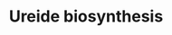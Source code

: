 ---
annotations:
- id: PW:0000002
  parent: classic metabolic pathway
  type: Pathway Ontology
  value: classic metabolic pathway
authors:
- Thomas
- MaintBot
- Pjaiswal
- AlexanderPico
- Egonw
- MirellaKalafati
citedin: ''
communities: []
description: ''
last-edited: 2025-03-04
ndex: null
organisms:
- Oryza sativa
communities:
- Plants
redirect_from:
- /index.php/Pathway:WP617
- /instance/WP617
- /instance/WP617_r137468
revision: r137468
schema-jsonld:
- '@context': https://schema.org/
  '@id': https://wikipathways.github.io/pathways/WP617.html
  '@type': Dataset
  creator:
    '@type': Organization
    name: WikiPathways
  description: ''
  keywords:
  - 5-hydroxy-2-oxo-4-ureido-2,5-dihydro-1H imidazole-5-carboxylate
  - 5-hydroxyisourate
  - Allantoic acid
  - Allantoin
  - CO2
  - H2O
  - H2O2
  - IMP dehydrogenase
  - Inosine-5'-phosphate
  - NAD+
  - NADH
  - O2
  - Phosphate
  - Ribose 1-phosphate
  - Urate
  - Urate oxidase
  - Xanthine
  - Xanthine dehydrogenase
  - Xanthosine
  - xanthosine-5-phosphate
  license: CC0
  name: Ureide biosynthesis
seo: CreativeWork
title: Ureide biosynthesis
wpid: WP617
---